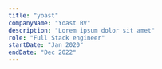 ```yaml
---
title: "yoast"
companyName: "Yoast BV"
description: "Lorem ipsum dolor sit amet"
role: "Full Stack engineer"
startDate: "Jan 2020"
endDate: "Dec 2022"
---
```

